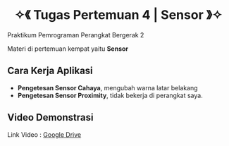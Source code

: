 <h1 align="center">✧《 Tugas Pertemuan 4 | Sensor 》✧</h1>
Praktikum Pemrograman Perangkat Bergerak 2

Materi di pertemuan kempat yaitu <strong>Sensor</strong>

## Cara Kerja Aplikasi
- **Pengetesan Sensor Cahaya**, mengubah warna latar belakang
- **Pengetesan Sensor Proximity**, tidak bekerja di perangkat saya.

## Video Demonstrasi

Link Video : [Google Drive](https://drive.google.com/file/d/1MjFgcjhrmI6wslFrQlwVZ5GEAbDcGWHC/view?usp=sharing)
